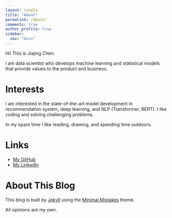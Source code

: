 ```yaml
---
layout: single
title: "About"
permalink: /about/
comments: true
author_profile: true
sidebar:
  nav: "docs"
---
```


Hi! This is Jiajing Chen. 

I am data scientist who develops machine learning and statistical models that provide values to the product and business.

Interests
============
I am interested in the state-of-the-art model development in recommendation system, deep learning, and NLP (Transformer, BERT). I like coding and solving challenging problems.

In my spare time I like reading, drawing, and spending time outdoors.



Links
============
* [My GitHub](https://github.com/jiajingchen)
* [My LinkedIn](https://www.linkedin.com/in/jiajingchen/)


About This Blog
============

This blog is built by [Jekyll](http://jekyllrb.com/) using the [Minimal Mistakes](http://mademistakes.com/minimal-mistakes/) theme.

All opinions are my own.
